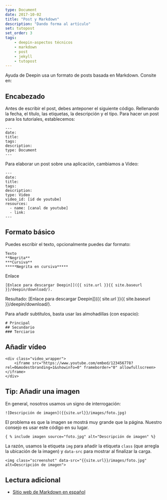 ```yaml
---
type: Document
date: 2017-10-02
title: "Post y Markdown"
description: "Dando forma al artículo"
set: tutopost
set_order: 3   
tags:
    - deepin-aspectos técnicos
    - markdown
    - post
    - jekyll
    - tutopost
---
```


Ayuda de Deepin usa un formato de posts basada en Markdown. Consite en:

## Encabezado
Antes de escribir el post, debes anteponer el siguiente código. Rellenando la fecha, el título, las etiquetas, la descripción y el tipo. Para hacer un post para los tutoriales, establecemos:

~~~
---
date:
title:
tags:
description:
type: Document
---
~~~

Para elaborar un post sobre una aplicación, cambiamos a Video:

~~~
---
date:
title:
tags:
description:
type: Video
video_id: [id de youtube]
resources:
  - name: [canal de youtube]
  - link:
---
~~~

## Formato básico
Puedes escribir el texto, opcionalmente puedes dar formato:

~~~
Texto
**Negrita**
***Cursiva**
*****Negrita en cursiva*****
~~~

Enlace
~~~
[Enlace para descargar Deepin]]({{ site.url }}{{ site.baseurl }}/deepin/download/).
~~~

Resultado: [Enlace para descargar Deepin]]({{ site.url }}{{ site.baseurl }}/deepin/download/).

Para añadir subtítulos, basta usar las almohadillas (con espacio):

~~~
# Principal
## Secundario
### Terciario
~~~

## Añadir vídeo

~~~
<div class="video_wrapper">
	<iframe src="https://www.youtube.com/embed/123456778?rel=0&modestbranding=1&showinfo=0" frameborder="0" allowfullscreen></iframe>
</div>
~~~
## Tip: Añadir una imagen
En general, nosotros usamos un signo de interrogación:

~~~
![Descripción de imagen]({{site.url}}/images/foto.jpg)
~~~

El problema es que la imagen se mostrá muy grande que la página. Nuestro consejo es usar este código en su lugar.

~~~
{ % include imagen source="foto.jpg" alt="Descripción de imagen" %}
~~~

La razón, usamos la etiqueta `img` para añadir la etiqueta `class` (que arregla la ubicación de la imagen) y `data-src` para mostrar al finalizar la carga.

~~~
<img class="screenshot" data-src="{{site.url}}/images/foto.jpg" alt=Descripción de imagen">
~~~

## Lectura adicional

* [Sitio web de Markdown en español](https://markdown.es/)
